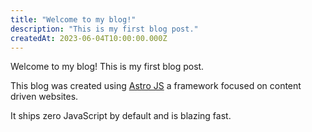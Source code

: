 ```yaml
---
title: "Welcome to my blog!"
description: "This is my first blog post."
createdAt: 2023-06-04T10:00:00.000Z
---
```


Welcome to my blog! This is my first blog post.

This blog was created using [Astro JS](https://astro.build/) a framework focused on content driven websites.

It ships zero JavaScript by default and is blazing fast.
